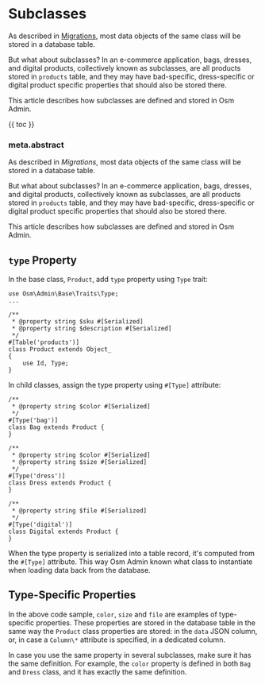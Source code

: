 # Subclasses

As described in [Migrations](02-data-migrations.md), most data objects of the same class will be stored in a database table.

But what about subclasses? In an e-commerce application, bags, dresses, and digital products, collectively known as subclasses, are all products stored in `products` table, and they may have bad-specific, dress-specific or digital product specific properties that should also be stored there.

This article describes how subclasses are defined and stored in Osm Admin.   

{{ toc }}

### meta.abstract

As described in *Migrations*, most data objects of the same class will be stored in a database table.

But what about subclasses? In an e-commerce application, bags, dresses, and digital products, collectively known as subclasses, are all products stored in `products` table, and they may have bad-specific, dress-specific or digital product specific properties that should also be stored there.

This article describes how subclasses are defined and stored in Osm Admin.   

## `type` Property

In the base class, `Product`, add `type` property using `Type` trait:

    use Osm\Admin\Base\Traits\Type;
    ...
    
    /**
     * @property string $sku #[Serialized]
     * @property string $description #[Serialized]
     */
    #[Table('products')]
    class Product extends Object_
    {
        use Id, Type;
    }

In child classes, assign the type property using `#[Type]` attribute:

    /**
     * @property string $color #[Serialized]
     */
    #[Type('bag')]
    class Bag extends Product {
    }  

    /**
     * @property string $color #[Serialized]
     * @property string $size #[Serialized]
     */
    #[Type('dress')]
    class Dress extends Product {
    }  

    /**
     * @property string $file #[Serialized]
     */
    #[Type('digital')]
    class Digital extends Product {
    }  

When the type property is serialized into a table record, it's computed from the `#[Type]` attribute. This way Osm Admin known what class to instantiate when loading data back from the database.

## Type-Specific Properties

In the above code sample, `color`, `size` and `file` are examples of type-specific properties. These properties are stored in the database table in the same way the `Product` class properties are stored: in the `data` JSON column, or, in case a `Column\*` attribute is specified, in a dedicated column.

In case you use the same property in several subclasses, make sure it has the same definition. For example, the `color` property is defined in both `Bag` and `Dress` class, and it has exactly the same definition. 

